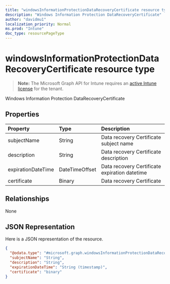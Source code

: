 ```yaml
---
title: "windowsInformationProtectionDataRecoveryCertificate resource type"
description: "Windows Information Protection DataRecoveryCertificate"
author: "davidmu1"
localization_priority: Normal
ms.prod: "Intune"
doc_type: resourcePageType
---
```


# windowsInformationProtectionDataRecoveryCertificate resource type

> **Note:** The Microsoft Graph API for Intune requires an [active Intune license](https://go.microsoft.com/fwlink/?linkid=839381) for the tenant.

Windows Information Protection DataRecoveryCertificate

## Properties
|Property|Type|Description|
|:---|:---|:---|
|subjectName|String|Data recovery Certificate subject name|
|description|String|Data recovery Certificate description|
|expirationDateTime|DateTimeOffset|Data recovery Certificate expiration datetime|
|certificate|Binary|Data recovery Certificate|

## Relationships
None

## JSON Representation
Here is a JSON representation of the resource.
<!-- {
  "blockType": "resource",
  "@odata.type": "microsoft.graph.windowsInformationProtectionDataRecoveryCertificate"
}
-->
``` json
{
  "@odata.type": "#microsoft.graph.windowsInformationProtectionDataRecoveryCertificate",
  "subjectName": "String",
  "description": "String",
  "expirationDateTime": "String (timestamp)",
  "certificate": "binary"
}
```




